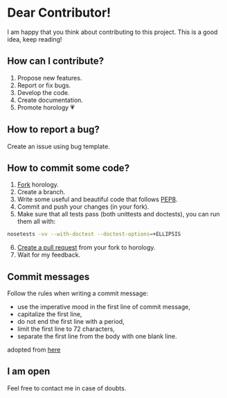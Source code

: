 # Dear Contributor!

I am happy that you think about contributing to this project. This is a good idea, keep reading!

## How can I contribute?
1. Propose new features.
2. Report or fix bugs.
3. Develop the code.
4. Create documentation.
5. Promote horology :heartpulse:

## How to report a bug?
Create an issue using bug template.

## How to commit some code?
1. [Fork](https://help.github.com/en/github/getting-started-with-github/fork-a-repo) horology.
2. Create a branch.
3. Write some useful and beautiful code that follows [PEP8](https://www.python.org/dev/peps/pep-0008/).
4. Commit and push your changes (in your fork).
5. Make sure that all tests pass (both unittests and doctests), you can run them all with:
```bash
nosetests -vv --with-doctest --doctest-options=+ELLIPSIS
```
6. [Create a pull request](https://help.github.com/en/github/collaborating-with-issues-and-pull-requests/creating-a-pull-request-from-a-fork) 
from your fork to horology.
7. Wait for my feedback.


## Commit messages
Follow the rules when writing a commit message:
- use the imperative mood in the first line of commit message,
- capitalize the first line,
- do not end the first line with a period,
- limit the first line to 72 characters,
- separate the first line from the body with one blank line.

adopted from [here](https://chris.beams.io/posts/git-commit#seven-rules)


## I am open
Feel free to contact me in case of doubts.